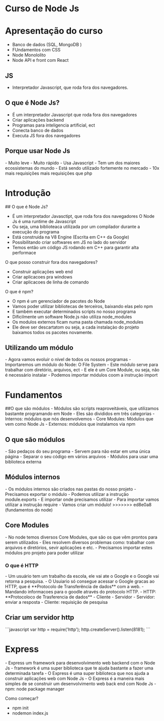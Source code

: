 <h1>Curso de Node Js</h1>

<h1>Apresentação do curso </h1>

- Banco de dados (SQL, MongoDB )
- FUndamentos com CSS
- Node Monololito
- Node API e front com React

<div id='introducao'/>

<h2>JS</h2>

- Interpretador Javascript, que roda fora dos navegadores.

<h2>O que é Node Js?</h2>

- É um interpretador Javascript que roda fora dos navegadores
- Criar aplicações backend
- Programas para inteligencia artificial, ect
- Conecta banco de dados
- Executa JS fora dos navegadores

<h2>Porque usar Node Js </h2>
- Muito leve
- Muito rápido 
- Usa Javascript
- Tem um dos maiores ecossistemas do mundo 
- Está sendo utilizado fortemente no mercado 
- 10x mais requisições mais requisições que php

<h1> Introdução </h1>
## O que é Node Js?

- É um interpretador Javasctipt, que roda fora dos navegadores
  O Node Js é uma runtime de Javascript
- Ou seja, uma biblioteaca utilizada por um compilador durante a execução do programa
- Está construida na V8 Engine (Escrita em C++ da Google)
- Possibilitando criar softwares em JS no lado do servidor
- Temos então um código JS rodando em C++ para garantir alta performace

O que posso construir fora dos navegadores?

- Construir aplicações web end
- Criar aplicacoes pra windows
- Criar aplicacoes de linha de comando

O que é npm?

- O npm é um gerenciador de pacotes do Node
- Vamos poder utilizar bibliotecas de terceiros, baixando elas pelo npm
- E também executar determinados scripts no nosso programa
- Dificilmente um software Node.js não utiliza node_modules
- Os modulos externos ficam numa pasta chamada node_modules
- Ele deve ser descartatom ou seja, a cada instalaçào do projeto baixamos todos os pacotes novamente.

<h2>Utilizando um módulo </h2>
- Agora vamos evoluir o nível de todos os nossos programas
- Importaremos um módulo do Node: O File System 
- Este módulo serve para trabalhar com diretório, arquivos, ect 
- E ele é um Core Module, ou seja, não é necessário instalar
- Podemos importar módulos coom a instruçào import

<div id='fundamentos'/>
 
<h1> Fundamentos  </h1>
##O que são módulos 
- Módulos são scripts reaproveitáveis, que utilizamos bastamte programando em Node 
- Eles são divididos em três categorias 
    - Internos: módulos que nós desenvolvemos 
    - Core Modules: Módulos que vem como Node Js
    - Externos: módulos que instalamos via npm

<h2> O que são módulos </h2>
- São pedaços do seu programa 
- Servem para não estar em uma única página
- Separar o seu código em vários arquivos 
- Módulos para usar uma biblioteca externa

<h2>Módulos internos</h2> 
- Os módulos internos são criados nas pastas do nosso projeto 
- Precisamos exportar o módulo 
- Podemos utilizar a instrução module.exports
- E importar onde precisamos utilizar 
- Para  importar vamos utilizar a instrução require
- Vamos criar um módulo! 
>>>>>>> ed8e0a8 (fundamentos do node)

<h2>Core Modules</h2>
- No node temos diversos Core Modules, que são os que vêm prontos para serem utilizados 
- Eles resolvem diversos problemas como: trabalhar com arquivos e diretórios, sevir aplicações e etc.
- Precisamos importar estes módulos pro projeto para poder utilizar

<h3>O que é HTTP</h3>
- Um usuário tem um trabalho  da escola, ele vai ate o Google e o Google vai retorna a pesquisa. 
- O Usuiario só consegue acessar o Google gracas ao HTTP, que é **Protocolo de Transferência de dados** com a web.
- Mandando informacoes para o goodle através do protocolo HTTP. 
- HTTP: **Protocoloco de Trasferencia de dados** 
- Cliente - Servidor 
- Servidor: enviar a resposta
- Cliente: requisição de pesquisa

<h2> Criar um servidor http </h2>
```javascript
    var http = require('http'); 
http.createServer().listen(8181); 
```

<h1>Express</h1>
- Express um framework para desenvolvimento web backend com o Node Js 
- framework é uma super biblioteca que te ajuda bastante a fazer uma determinada tarefa
- O Express é uma super biblioteca que nos ajuda a construir aplicações web com Node Js 
- O Express é a maneira mais simples de se construir um desenvolvimento web back end com Node Js 
- npm: node package manager

Como começar?

- npm init
- nodemon index.js
